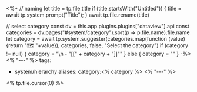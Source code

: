 <%*
// naming
let title = tp.file.title
if (title.startsWith("Untitled")) {
	title = await tp.system.prompt("Title");
}
await tp.file.rename(title)

// select category
const dv = this.app.plugins.plugins["dataview"].api
const categories = dv.pages("#system/category").sort(p => p.file.name).file.name
let category = await tp.system.suggester(categories.map(function (value) {return "🗺️ "+value}), categories, false, "Select the category")
if (category != null) {
	category = "\n  - \"[[" + category + "]]\""
} else {
	category = ""
}
-%>
<% "---" %>
tags:
  - system/hierarchy
aliases:
category:<% category %>
<% "---" %>

<% tp.file.cursor(0) %>